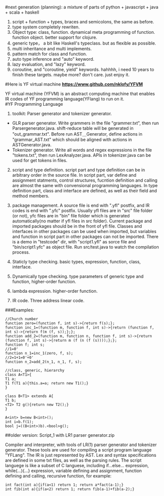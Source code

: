 #next generation (planning):
a mixture of parts of python + javascript + java + scala + haskell
1. script + function + types, braces and semicolons, the same as before.
2. type system completely rewriten. 
3. Object type: class, function. dynamical meta programming of function. function object. better support for clojure. 
4. generic type， a bit like Haskell's typeclass. but as flexible as possible.
5. multi inheritance and multi implements.
6. pattern match for class and function.
7. auto type inference and "auto" keyword.
8. lazy evaluation, and "lazy" keyword.
9. coroutine, and "coroutine, yield" keywords.
hahhhh, i need 10 years to finish these targets. maybe more? don't care. just enjoy it.

#Here is YF virtual machine
<strong>https://www.github.com/nklofy/YFVM</strong>

YF virtual machine (YFVM) is an abstract computing machine that enables IR codes of YF programming language(YFlang) to run on it.
<br/>
#YF Programming Language 


1. toolkit: Parser generator and tokenizer generator.
  - GLR parser generator. Write grammers in the file "grammer.txt", then run Parsergenerator.java. shift-reduce table will be generated in "out_grammar.txt". Before run AST＿Generator, define actions in "grammar_AST.txt" which should be aligned with actions in ASTGenerator.java.
  - Tokenizer generator. Write all words and regex expressions in the file "tokens.txt", then run LexAnalyzer.java. APIs in tokenizer.java can be used for get tokens in files.


2. script and type definition. script part and type definition can be in arbitrary order in the source file. In script part, var define and assignment statments, control structures, fucntion definition and calling are almost the same with convensional programming languages. In type definition part, class and interface are defined, as well as their field and method members.   


3. package management. A source file is end with ".yfl" postfix, and IR codes is end with ".yfc" postfix. Usually yfl files are in "src" file folder (or not), yfc files are in "bin" file folder which is generated automatically(no matter if yfl files in src folder). Current package and imported packages should be in the front of yfl file. Classes and interfaces in other packages can be used when imported, but variables and function in script part in other packages can not be imported. There is a demo in  "testcode" dir, with "script1.yfl" as sorce file and "bin/script1.yfc" as object file. Run src/test.java to watch the compilation process.


4. Staticly type checking. basic types, expression, function, class, interface.

5. Dynamically type checking. type parameters of generic type and function, higher-order function.

6. lambda expression. higher-order function. 

7. IR code. Three address linear code. 

###Examples:
```
//Church number
function zero=(function f, int s)->{return f(s);};
function inc_1=(function m, function f, int s)->{return (function f, int s)->{return f(m (f, s));};};
function add_2=(function m, function n, function f, int s)->{return (function f, int s)->{return m (f (n (f (s))));};};
function f; int s;
//1=0'
function n_1=inc_1(zero, f, s);
//2=1+1=0'+0'
function n_2=add_2(n_1, n_1, f, s);

//class, generic, hierarchy
class A<T1>{
T1 a;
T1 f(T1 a){this.a=a; return new T1();}
}

class B<T1> extends A{
T1 b;
<T2> T2 g(){return new T2();}
}

A<int> b=new B<int>();
int i=b.f(1);
bool j=((B<int>)b).<bool>g();

```

##older version: 
  Script_1 with LR1 parser generator.zip

  

 Compiler and interpreter, with tools of LR(1) parser generator and tokenizer generator. These tools are used for compiling a script program language "YFLang". The IR is just represented by AST. Lex and syntax specifications are defined in some txt files, as well as the parsing rules. The script languege is like a subset of C languese, including if...else... expression, while(...){...} expression, variable defining and assignment, function defining and calling, recursive function, for example: 
```
int fact(int a){if(a<1) return 1; return a*fact(a-1);}
int fib(int a){if(a<2) return 1; return fib(a-1)+fib(a-2);}
